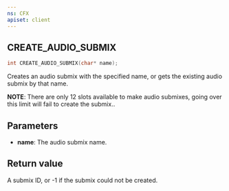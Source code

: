 ```yaml
---
ns: CFX
apiset: client
---
```

## CREATE_AUDIO_SUBMIX

```c
int CREATE_AUDIO_SUBMIX(char* name);
```

Creates an audio submix with the specified name, or gets the existing audio submix by that name.

**NOTE**: There are only 12 slots available to make audio submixes, going over this limit will fail to create the submix..

## Parameters
* **name**: The audio submix name.

## Return value
A submix ID, or -1 if the submix could not be created.
